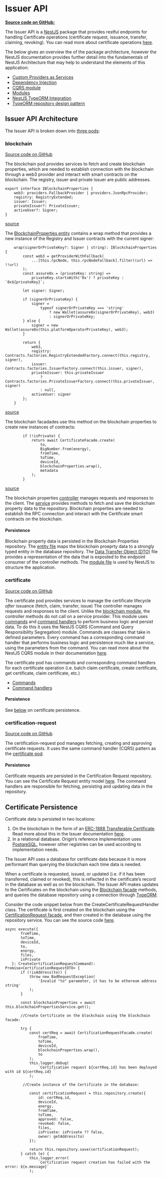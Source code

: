 # Issuer API
[**Source code on GitHub:**](https://github.com/energywebfoundation/origin/tree/master/packages/traceability/issuer-api)

The Issuer API is a [NestJS](https://nestjs.com/) package that provides restful endpoints for handling Certificate operations (certificate request, issuance, transfer, claiming, revoking). You can read more about certificate operations [here](../../traceability.md). 

The below gives an overview the of the package architecture, however the NestJS documentation provides further detail into the fundamentals of NestJS Architecture that may help to understand the elements of this application:
- [Custom Providers as Services](https://docs.nestjs.com/fundamentals/custom-providers#custom-providers)
- [Dependency Injection](https://docs.nestjs.com/providers#dependency-injection)
- [CQRS module](https://docs.nestjs.com/recipes/cqrs)
- [Modules](https://docs.nestjs.com/modules)
- [NestJS TypeORM Integration](https://docs.nestjs.com/techniques/database)
- [TypeORM repository design pattern](https://docs.nestjs.com/techniques/database#repository-pattern)

## Issuer API Architecture

The Issuer API is broken down into [three pods](https://github.com/energywebfoundation/origin/tree/master/packages/traceability/issuer-api/src/pods):   

### blockchain
[Source code on GitHub](https://github.com/energywebfoundation/origin/tree/master/packages/traceability/issuer-api/src/pods/blockchain)

The blockchain pod provides services to fetch and create blockchain properties, which are needed to establish connection with the blockchain through a web3 provider and interact with smart contracts on the blockchain. The registry, issuer and private issuer are public addresses. 
```
export interface IBlockchainProperties {
    web3: providers.FallbackProvider | providers.JsonRpcProvider;
    registry: RegistryExtended;
    issuer: Issuer;
    privateIssuer?: PrivateIssuer;
    activeUser?: Signer;
}
```
[source](https://github.com/energywebfoundation/origin/blob/master/packages/traceability/issuer/src/blockchain-facade/BlockchainProperties.ts)

The [BlockchainProperties entity](https://github.com/energywebfoundation/origin/blob/master/packages/traceability/issuer-api/src/pods/blockchain/blockchain-properties.entity.ts) contains a wrap method that provides a new instance of the Registry and Issuer contracts with the current signer:  

```
    wrap(signerOrPrivateKey?: Signer | string): IBlockchainProperties {
        const web3 = getProviderWithFallback(
            ...[this.rpcNode, this.rpcNodeFallback].filter((url) => !!url)
        );
        const assure0x = (privateKey: string) =>
            privateKey.startsWith('0x') ? privateKey : `0x${privateKey}`;

        let signer: Signer;

        if (signerOrPrivateKey) {
            signer =
                typeof signerOrPrivateKey === 'string'
                    ? new Wallet(assure0x(signerOrPrivateKey), web3)
                    : signerOrPrivateKey;
        } else {
            signer = new Wallet(assure0x(this.platformOperatorPrivateKey), web3);
        }

        return {
            web3,
            registry: Contracts.factories.RegistryExtendedFactory.connect(this.registry, signer),
            issuer: Contracts.factories.IssuerFactory.connect(this.issuer, signer),
            privateIssuer: this.privateIssuer
                ? Contracts.factories.PrivateIssuerFactory.connect(this.privateIssuer, signer)
                : null,
            activeUser: signer
        };
    }
```
[source](https://github.com/energywebfoundation/origin/blob/db84284d244bdef13496ea2c647a30816a0bf0a9/packages/traceability/issuer-api/src/pods/blockchain/blockchain-properties.entity.ts#L34)

The blockchain facadades use this method on the blockchain properties to create new instances of contracts:

```
        if (!isPrivate) {
            return await CertificateFacade.create(
                to,
                BigNumber.from(energy),
                fromTime,
                toTime,
                deviceId,
                blockchainProperties.wrap(),
                metadata
            );
        }
```
[source](https://github.com/energywebfoundation/origin/blob/db84284d244bdef13496ea2c647a30816a0bf0a9/packages/traceability/issuer-api/src/pods/certificate/handlers/issue-certificate.handler.ts#L30)


The blockchain properties [controller](https://github.com/energywebfoundation/origin/blob/master/packages/traceability/issuer-api/src/pods/blockchain/blockchain-properties.controller.ts) manages requests and responses to the client. The [service](https://github.com/energywebfoundation/origin/blob/master/packages/traceability/issuer-api/src/pods/blockchain/blockchain-properties.service.ts) provides methods to fetch and save the blockchain property data to the repository. Blockchain properties are needed to establish the RPC connection and interact with the Certificate smart contracts on the blockchain. 

#### Persistence
Blockchain property data is persisted in the Blockchain Properties repository. The [entity file](https://github.com/energywebfoundation/origin/blob/master/packages/traceability/issuer-api/src/pods/blockchain/blockchain-properties.entity.ts) maps the blockchain proeprty data to a strongly typed entity in the database repository. The [Data Transfer Object (DTO)](https://github.com/energywebfoundation/origin/blob/master/packages/traceability/issuer-api/src/pods/blockchain/blockchain-properties.dto.ts) file provides a representation of the data that is exposted to the endpoint consumer of the controller methods. The [module file](https://github.com/energywebfoundation/origin/blob/master/packages/traceability/issuer-api/src/pods/blockchain/blockchain-properties.module.ts) is used by NestJS to structure the application. 

### certificate
[Source code on GitHub](https://github.com/energywebfoundation/origin/tree/master/packages/traceability/issuer-api/src/pods/certificate)  

The certificate pod provides services to manage the certificate lifecycle *after* issuance (fetch, claim, transfer, issue) The controller manages requests and responses to the client. Unlike the [blockchain module](#blockchain), the controller methods do not call on a service provider. This module uses [commands](https://github.com/energywebfoundation/origin/tree/master/packages/traceability/issuer-api/src/pods/certificate/commands) and [command handlers](https://github.com/energywebfoundation/origin/blob/master/packages/traceability/issuer-api/src/pods/certificate/handlers/claim-certificate.handler.ts) to perform business logic and persist data. To do this it uses the NestJS CQRS (Command and Query Responsibility Segregation) module. Commands are classes that take in defined parameters. Every command has a corresponding command handler that performs business logic and persistence much like a service, using the parameters from the command. You can read more about the NestJS CQRS module in their documentation [here](https://docs.nestjs.com/recipes/cqrs).  

The certificate pod has commands and corresponding command handlers for each certificate operation (i.e. batch claim certificate, create certificate, get certificate, claim certificate, etc.)  
- [Commands](https://github.com/energywebfoundation/origin/tree/master/packages/traceability/issuer-api/src/pods/certificate/commands)
- [Command handlers](https://github.com/energywebfoundation/origin/tree/master/packages/traceability/issuer-api/src/pods/certificate/handlers)

#### Persistence
See [below](#certificate-persistence) on certificate persistence. 

### certification-request 
[Source code on GitHub](https://github.com/energywebfoundation/origin/tree/master/packages/traceability/issuer-api/src/pods/certification-request) 

The certification-request pod manages fetching, creating and approving certificate requests. It uses the same command handler (CQRS) pattern as the [certificate pod](#certificate). 

#### Persistence
Certificate requests are persisted in the Certification Request repository. You can see the Certificate Request entity model [here](https://github.com/energywebfoundation/origin/blob/master/packages/traceability/issuer-api/src/pods/certification-request/certification-request.entity.ts). The command handlers are responsible for fetching, persisting and updating data in the repository. 


## Certificate Persistence  
Certificate data is persisted in two locations:  

1. On the blockchain in the form of an [ERC-1888 Transferable Certificate](https://github.com/ethereum/EIPs/issues/1888). Read more about this in the Issuer documentation [here](../../traceability.md#energy-attribute-certificates-on-the-blockchain).
2. In a relational database. Origin’s reference implementation uses [PostgreSQL](https://www.postgresql.org/), however other registries can be used according to implementation needs. 

The Issuer API uses a database for certificate data because it is more performant than querying the blockchain each time data is needed.  

When a certificate is requested, issued, or updated (i.e. if it has been transferred, claimed or revoked), this is reflected in the certificate’s record in the database as well as on the blockchain. The Issuer API makes updates to the Certificates on the blockchain using the [Blockchain facade](../contracts/Issuer.md#blockchain-facade) methods, and queries the database repository using a connection through [TypeORM](https://typeorm.io/#/). 

Consider the code snippet below from the CreateCertificateRequestHandler class. The certificate is first created on the blockchain using the [CertificationRequest facade](https://github.com/energywebfoundation/origin/blob/master/packages/traceability/issuer/src/blockchain-facade/CertificationRequest.ts), and then created in the database using the repository service. You can see the source code [here](https://github.com/energywebfoundation/origin/blob/master/packages/traceability/issuer-api/src/pods/certification-request/handlers/create-certification-request.handler.ts). 

```
async execute({
       fromTime,
       toTime,
       deviceId,
       to,
       energy,
       files,
       isPrivate
   }: CreateCertificationRequestCommand): Promise<CertificationRequestDTO> {
       if (!isAddress(to)) {
           throw new BadRequestException(
               'Invalid "to" parameter, it has to be ethereum address string'
           );
       }
 
       const blockchainProperties = await this.blockchainPropertiesService.get();

       //Create Certificate on the blockchain using the blockchain facade: 
 
       try {
           const certReq = await CertificationRequestFacade.create(
               fromTime,
               toTime,
               deviceId,
               blockchainProperties.wrap(),
               to
           );
           this.logger.debug(
               `Certification request ${certReq.id} has been deployed with id ${certReq.id} `
           );
 
        //Create instance of the Certificate in the database:

           const certificationRequest = this.repository.create({
               id: certReq.id,
               deviceId,
               energy,
               fromTime,
               toTime,
               approved: false,
               revoked: false,
               files,
               isPrivate: isPrivate ?? false,
               owner: getAddress(to)
           });
 
           return this.repository.save(certificationRequest);
       } catch (e) {
           this.logger.error(
               `Certification request creation has failed with the error: ${e.message}`
           );
```







